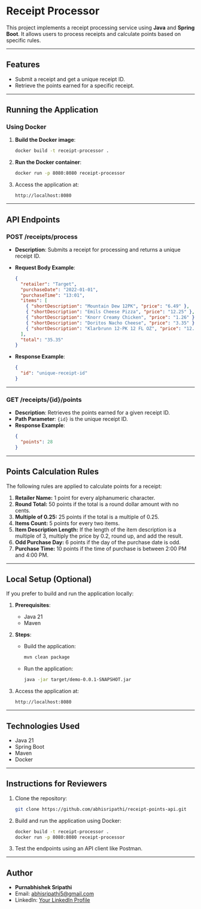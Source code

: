 
# Receipt Processor

This project implements a receipt processing service using **Java** and **Spring Boot**. It allows users to process receipts and calculate points based on specific rules.

---

## Features
- Submit a receipt and get a unique receipt ID.
- Retrieve the points earned for a specific receipt.

---

## Running the Application

### Using Docker
1. **Build the Docker image**:
   ```bash
   docker build -t receipt-processor .
   ```

2. **Run the Docker container**:
   ```bash
   docker run -p 8080:8080 receipt-processor
   ```

3. Access the application at:
   ```
   http://localhost:8080
   ```

---

## API Endpoints

### **POST /receipts/process**
- **Description**: Submits a receipt for processing and returns a unique receipt ID.
- **Request Body Example**:
  ```json
  {
    "retailer": "Target",
    "purchaseDate": "2022-01-01",
    "purchaseTime": "13:01",
    "items": [
      { "shortDescription": "Mountain Dew 12PK", "price": "6.49" },
      { "shortDescription": "Emils Cheese Pizza", "price": "12.25" },
      { "shortDescription": "Knorr Creamy Chicken", "price": "1.26" },
      { "shortDescription": "Doritos Nacho Cheese", "price": "3.35" },
      { "shortDescription": "Klarbrunn 12-PK 12 FL OZ", "price": "12.00" }
    ],
    "total": "35.35"
  }
  ```

- **Response Example**:
  ```json
  {
    "id": "unique-receipt-id"
  }
  ```

---

### **GET /receipts/{id}/points**
- **Description**: Retrieves the points earned for a given receipt ID.
- **Path Parameter**: `{id}` is the unique receipt ID.
- **Response Example**:
  ```json
  {
    "points": 28
  }
  ```

---

## Points Calculation Rules
The following rules are applied to calculate points for a receipt:
1. **Retailer Name:** 1 point for every alphanumeric character.
2. **Round Total:** 50 points if the total is a round dollar amount with no cents.
3. **Multiple of 0.25:** 25 points if the total is a multiple of 0.25.
4. **Items Count:** 5 points for every two items.
5. **Item Description Length:** If the length of the item description is a multiple of 3, multiply the price by 0.2, round up, and add the result.
6. **Odd Purchase Day:** 6 points if the day of the purchase date is odd.
7. **Purchase Time:** 10 points if the time of purchase is between 2:00 PM and 4:00 PM.

---

## Local Setup (Optional)

If you prefer to build and run the application locally:
1. **Prerequisites**:
   - Java 21
   - Maven

2. **Steps**:
   - Build the application:
     ```bash
     mvn clean package
     ```
   - Run the application:
     ```bash
     java -jar target/demo-0.0.1-SNAPSHOT.jar
     ```

3. Access the application at:
   ```
   http://localhost:8080
   ```

---

## Technologies Used
- Java 21
- Spring Boot
- Maven
- Docker

---

## Instructions for Reviewers
1. Clone the repository:
   ```bash
   git clone https://github.com/abhisripathi/receipt-points-api.git
   ```
2. Build and run the application using Docker:
   ```bash
   docker build -t receipt-processor .
   docker run -p 8080:8080 receipt-processor
   ```
3. Test the endpoints using an API client like Postman.

---

## Author
- **Purnabhishek Sripathi**
- Email: abhisripathi5@gmail.com
- LinkedIn: [Your LinkedIn Profile](https://www.linkedin.com/in/purnabhishek-sripathi/)
